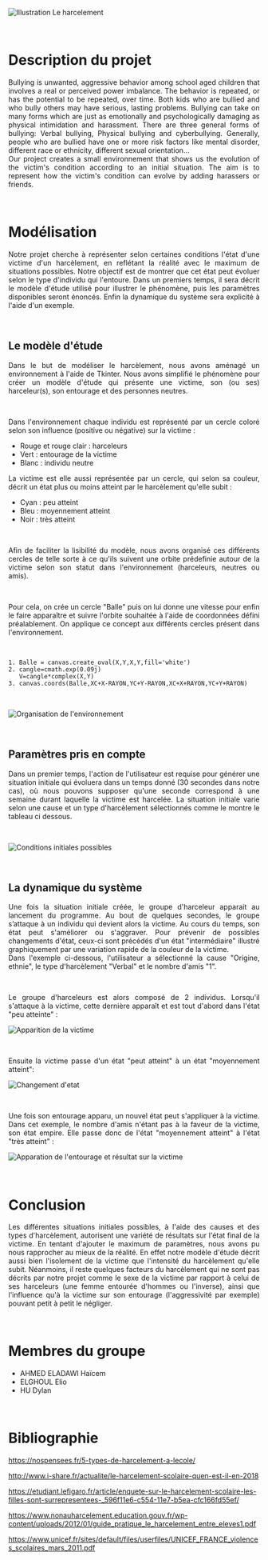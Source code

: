 


![](https://www.bayard-jeunesse.com/wp-content/uploads/2018/05/ACT-CAR-Harcelement.jpg "Illustration Le harcelement")

<p>&nbsp; </p>

# Description du projet


<div align="justify">Bullying is unwanted, aggressive behavior among school aged children that involves a real or perceived power imbalance. The behavior is repeated, or has the potential to be repeated, over time. Both kids who are bullied and who bully others may have serious, lasting problems.
Bullying can take on many forms which are just as emotionally and psychologically damaging as physical intimidation and harassment. There are three general forms of bullying: Verbal bullying, Physical bullying and cyberbullying.
Generally, people who are bullied have one or more risk factors like mental disorder, different race or ethnicity, different sexual orientation…</div>


<div align="justify">Our project creates a small environnement that shows us the evolution of the victim's condition according to an initial situation. The aim is to represent how the victim's condition can evolve by adding harassers or friends.</div>

<p>&nbsp; </p>


  
# Modélisation

<div align="justify">Notre projet cherche à représenter selon certaines conditions l'état d'une victime d'un harcèlement, en reflétant la réalité avec le maximum de situations possibles. Notre objectif est de montrer que cet état peut évoluer selon le type d'individu qui l'entoure. Dans un premiers temps, il sera décrit le modèle d'étude utilisé pour illustrer le phénomène, puis les paramètres disponibles seront énoncés. Enfin la dynamique du système sera explicité à l'aide d'un exemple.</div>

<p>&nbsp; </p>

## Le modèle d'étude
 
<div align="justify">Dans le but de modéliser le harcèlement, nous avons aménagé un environnement à l'aide de Tkinter. Nous avons simplifié le phénomène pour créer un modèle d'étude qui présente une victime, son (ou ses) harceleur(s), son entourage et des personnes neutres.</div>
<p>&nbsp; </p>

<div align="justify">Dans l'environnement chaque individu est représenté par un cercle coloré selon son influence (positive ou négative) sur la victime :</div>

* Rouge et rouge clair : harceleurs
* Vert : entourage de la victime
* Blanc : individu neutre



<div align="justify">La victime est elle aussi représentée par un cercle, qui selon sa couleur, décrit un état plus ou moins atteint par le harcèlement qu'elle subit :</div>

* Cyan : peu atteint
* Bleu : moyennement atteint
* Noir : très atteint
<p>&nbsp; </p>

<div align="justify">Afin de faciliter la lisibilité du modèle, nous avons organisé ces différents cercles de telle sorte à ce qu'ils suivent une orbite prédefinie autour de la victime selon son statut dans l'environnement (harceleurs, neutres ou amis).</div>

<p>&nbsp; </p>
<div align="justify">Pour cela, on crée un cercle "Balle" puis on lui donne une vitesse pour enfin le faire apparaître et suivre l'orbite souhaitée à l'aide de coordonnées défini préalablement. On applique ce concept aux différents cercles présent dans l'environnement.</div>
<p>&nbsp; </p>

    1. Balle = canvas.create_oval(X,Y,X,Y,fill='white')
    2. cangle=cmath.exp(0.09j)
       V=cangle*complex(X,Y)       
    3. canvas.coords(Balle,XC+X-RAYON,YC+Y-RAYON,XC+X+RAYON,YC+Y+RAYON)
<p>&nbsp; </p>

![](https://www.cjoint.com/doc/19_04/IDowje6tal6_orbite2.PNG "Organisation de l'environnement")



<p>&nbsp; </p>



## Paramètres pris en compte

<div align="justify">Dans un premier temps, l'action de l'utilisateur est requise pour générer une situation initiale qui évoluera dans un temps donné (30 secondes dans notre cas), où nous pouvons supposer qu'une seconde correspond à une semaine durant laquelle la victime est harcelée. La situation initiale varie selon une cause et un type d'harcèlement sélectionnés comme le montre le tableau ci dessous.</div>

<p>&nbsp; </p>

![](https://www.cjoint.com/doc/19_04/IDnqnAmb8n6_Tableau-des-conditions-initiales-2.PNG "Conditions initiales possibles") 

<p>&nbsp; </p>


## La dynamique du système


<div align="justify">Une fois la situation initiale créée, le groupe d'harceleur apparait au lancement du programme. Au bout de quelques secondes, le groupe s’attaque à un individu qui devient alors la victime. Au cours du temps, son état peut s'améliorer ou s'aggraver. Pour prévenir de possibles changements d'état, ceux-ci sont précédés d'un état "intermédiaire" illustré graphiquement par une variation rapide de la couleur de la victime.  </div>
 
 


<div align="justify">Dans l'exemple ci-dessous, l'utilisateur a sélectionné la cause "Origine, ethnie", le type d'harcèlement "Verbal" et le nombre d'amis "1".</div>

<p>&nbsp; </p>




<div align="justify">Le groupe d'harceleurs est alors composé de 2 individus. Lorsqu'il s'attaque à la victime, cette dernière apparaît et est tout d'abord dans l'état "peu atteinte" :  </div>     



![](https://www.cjoint.com/doc/19_04/IDnuzZd2H46_t5.jpg "Apparition de la victime")  

<p>&nbsp; </p>

<div align="justify">Ensuite la victime passe d'un état "peut atteint" à un état "moyennement atteint":  </div>   



![](https://www.cjoint.com/doc/19_04/IDnuAbJVOa6_t15.jpg "Changement d'etat")  

<p>&nbsp; </p>



<div align="justify">Une fois son entourage apparu, un nouvel état peut s'appliquer à la victime. Dans cet exemple,  le nombre d'amis n'étant pas à la faveur de la victime, son état empire. Elle passe donc de l'état "moyennement atteint" à l'état "très atteint" :   </div>   



![](https://www.cjoint.com/doc/19_04/IDnuAuUD266_t27.jpg "Apparation de l'entourage et résultat sur la victime")  


<p>&nbsp; </p>

# Conclusion

<div align="justify">Les différentes situations initiales possibles, à l'aide des causes et des types d'harcèlement, autorisent une variété de résultats sur l'état final de la victime. En tentant d'ajouter le maximum de paramètres, nous avons pu nous rapprocher au mieux de la réalité. En effet notre modèle d'étude décrit aussi bien l'isolement de la victime que l'intensité du harcèlement qu'elle subit. Néanmoins, il reste quelques facteurs du harcèlement qui ne sont pas décrits par notre projet comme le sexe de la victime par rapport à celui de ses harceleurs (une femme entourée d'hommes ou l'inverse), ainsi que l'influence qu'à la victime sur son entourage (l'aggressivité par exemple) pouvant petit à petit le négliger.</div>


<p>&nbsp; </p>

# Membres du groupe

+ AHMED ELADAWI Haïcem
+ ELGHOUL Elio
+ HU Dylan

<p>&nbsp; </p>

# Bibliographie

https://nospensees.fr/5-types-de-harcelement-a-lecole/


http://www.i-share.fr/actualite/le-harcelement-scolaire-quen-est-il-en-2018


https://etudiant.lefigaro.fr/article/enquete-sur-le-harcelement-scolaire-les-filles-sont-surrepresentees-_596f11e6-c554-11e7-b5ea-cfc166fd55ef/  


https://www.nonauharcelement.education.gouv.fr/wp-content/uploads/2012/01/guide_pratique_le_harcelement_entre_eleves1.pdf


https://www.unicef.fr/sites/default/files/userfiles/UNICEF_FRANCE_violences_scolaires_mars_2011.pdf


